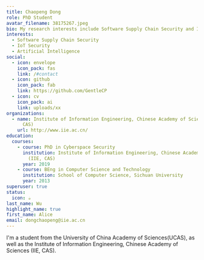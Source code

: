 ```yaml
---
title: Chaopeng Dong
role: PhD Student
avatar_filename: 38175267.jpeg
bio: My research interests include Software Supply Chain Security and IoT Security.
interests:
  - Software Supply Chain Security
  - IoT Security
  - Artificial Intelligence
social:
  - icon: envelope
    icon_pack: fas
    link: /#contact
  - icon: github
    icon_pack: fab
    link: https://github.com/GentleCP
  - icon: cv
    icon_pack: ai
    link: uploads/xx
organizations:
  - name: Institute of Information Engineering, Chinese Academy of Sciences (IIE,
      CAS)
    url: http://www.iie.ac.cn/
education:
  courses:
    - course: PhD in Cyberspace Security
      institution: Institute of Information Engineering, Chinese Academy of Sciences
        (IIE, CAS)
      year: 2019
    - course: BEng in Computer Science and Technology
      institution: School of Computer Science, Sichuan University
      year: 2013
superuser: true
status:
  icon: ☕️
last_name: Wu
highlight_name: true
first_name: Alice
email: dongchaopeng@iie.ac.cn
---
```

I'm a student from the University of China Academy of Sciences(UCAS), as well as the Institute of Information Engineering, Chinese Academy of Sciences (IIE, CAS). 
